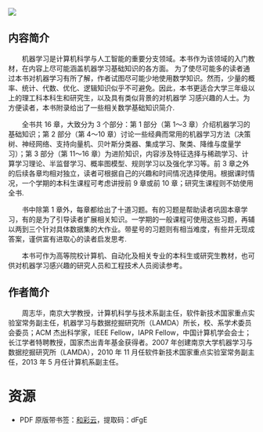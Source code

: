 ![](http://img3m0.ddimg.cn/20/24/23898620-1_w_3.jpg)

## 内容简介

　　机器学习是计算机科学与人工智能的重要分支领域。本书作为该领域的入门教材，在内容上尽可能涵盖机器学习基础知识的各方面。 为了使尽可能多的读者通过本书对机器学习有所了解，作者试图尽可能少地使用数学知识。然而，少量的概率、统计、代数、优化、逻辑知识似乎不可避免。因此，本书更适合大学三年级以上的理工科本科生和研究生，以及具有类似背景的对机器学 习感兴趣的人士。为方便读者，本书附录给出了一些相关数学基础知识简介.

　　全书共 16 章，大致分为 3 个部分：第 1 部分（第 1～3 章）介绍机器学习的基础知识；第 2 部分（第 4～10 章）讨论一些经典而常用的机器学习方法（决策树、神经网络、支持向量机、贝叶斯分类器、集成学习、聚类、降维与度量学习）；第 3 部分（第 11～16 章）为进阶知识，内容涉及特征选择与稀疏学习、计算学习理论、半监督学习、概率图模型、规则学习以及强化学习等。前 3 章之外的后续各章均相对独立，读者可根据自己的兴趣和时间情况选择使用。根据课时情况，一个学期的本科生课程可考虑讲授前 9 章或前 10 章；研究生课程则不妨使用全书.

　　书中除第 1 章外，每章都给出了十道习题。有的习题是帮助读者巩固本章学习，有的是为了引导读者扩展相关知识。一学期的一般课程可使用这些习题，再辅以两到三个针对具体数据集的大作业。带星号的习题则有相当难度，有些并无现成答案，谨供富有进取心的读者启发思考.

　　本书可作为高等院校计算机、自动化及相关专业的本科生或研究生教材，也可供对机器学习感兴趣的研究人员和工程技术人员阅读参考。

## 作者简介

　　周志华，南京大学教授，计算机科学与技术系副主任，软件新技术国家重点实验室常务副主任，机器学习与数据挖掘研究所（LAMDA）所长，校、系学术委员会委员；ACM 杰出科学家，IEEE Fellow，IAPR Fellow，中国计算机学会会士；长江学者特聘教授，国家杰出青年基金获得者。2007 年创建南京大学机器学习与数据挖掘研究所（LAMDA），2010 年 11 月任软件新技术国家重点实验室常务副主任，2013 年 5 月任计算机系副主任。

# 资源

* PDF 原版带书签：[和彩云](http://caiyun.feixin.10086.cn/dl/0n5Cfnm6PuWlk)，提取码：dFgE
